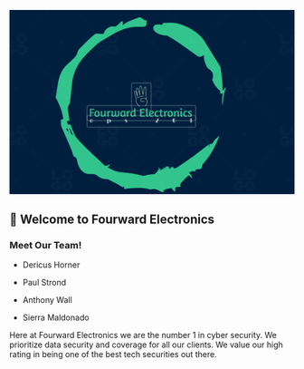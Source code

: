 <p align="center">

![mygreatheader](image.png)

## 👋 Welcome to Fourward Electronics

### Meet Our Team!

- Dericus Horner

- Paul Strond

- Anthony Wall

- Sierra Maldonado

Here at Fourward Electronics we are the number 1 in cyber security. We prioritize data security and coverage for all our clients. We value our high rating in being one of the best tech securities out there. 